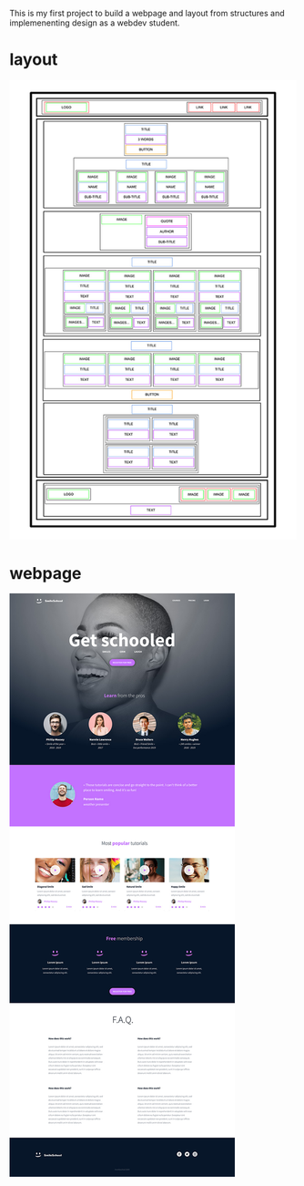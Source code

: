 This is my first project to build a webpage and layout from structures and implemenenting design as a webdev student. 
# **layout**
![layout](./assets/images/Layout.jpg)
# **webpage**
![webpage](./assets/images/webpage.jpg)
